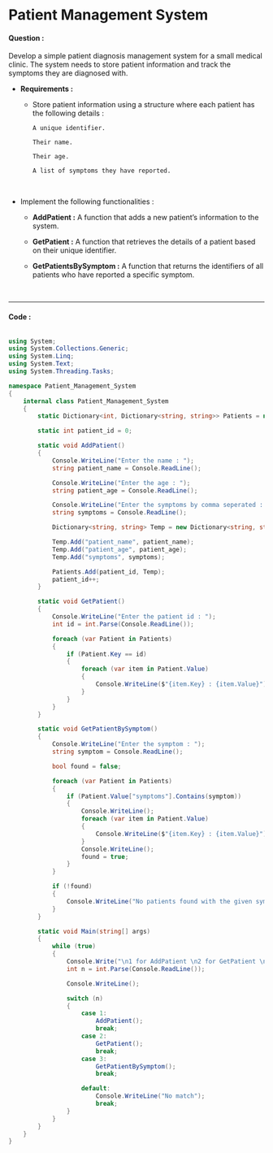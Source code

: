 # Patient Management System

#### Question :

Develop a simple patient diagnosis management system for a small medical clinic. The system needs to store patient information and track the symptoms they are diagnosed with.

- **Requirements :**

  - Store patient information using a structure where each patient has the following details :

        A unique identifier.

        Their name.

        Their age.

        A list of symptoms they have reported.

<br>

- Implement the following functionalities :

  - **AddPatient :** A function that adds a new patient’s information to the system.

  - **GetPatient :** A function that retrieves the details of a patient based on their unique identifier.

  - **GetPatientsBySymptom :** A function that returns the identifiers of all patients who have reported a specific symptom.

<br>

---

#### Code :

```c#

using System;
using System.Collections.Generic;
using System.Linq;
using System.Text;
using System.Threading.Tasks;

namespace Patient_Management_System
{
    internal class Patient_Management_System
    {
        static Dictionary<int, Dictionary<string, string>> Patients = new Dictionary<int, Dictionary<string, string>>();

        static int patient_id = 0;

        static void AddPatient()
        {
            Console.WriteLine("Enter the name : ");
            string patient_name = Console.ReadLine();

            Console.WriteLine("Enter the age : ");
            string patient_age = Console.ReadLine();

            Console.WriteLine("Enter the symptoms by comma seperated : ");
            string symptoms = Console.ReadLine();

            Dictionary<string, string> Temp = new Dictionary<string, string>();

            Temp.Add("patient_name", patient_name);
            Temp.Add("patient_age", patient_age);
            Temp.Add("symptoms", symptoms);

            Patients.Add(patient_id, Temp);
            patient_id++;
        }

        static void GetPatient()
        {
            Console.WriteLine("Enter the patient id : ");
            int id = int.Parse(Console.ReadLine());

            foreach (var Patient in Patients)
            {
                if (Patient.Key == id)
                {
                    foreach (var item in Patient.Value)
                    {
                        Console.WriteLine($"{item.Key} : {item.Value}");
                    }
                }
            }
        }

        static void GetPatientBySymptom()
        {
            Console.WriteLine("Enter the symptom : ");
            string symptom = Console.ReadLine();

            bool found = false;

            foreach (var Patient in Patients)
            {
                if (Patient.Value["symptoms"].Contains(symptom))
                {
                    Console.WriteLine();
                    foreach (var item in Patient.Value)
                    {
                        Console.WriteLine($"{item.Key} : {item.Value}");
                    }
                    Console.WriteLine();
                    found = true;
                }
            }

            if (!found)
            {
                Console.WriteLine("No patients found with the given symptom.");
            }
        }

        static void Main(string[] args)
        {
            while (true)
            {
                Console.Write("\n1 for AddPatient \n2 for GetPatient \n3 for GetPatientBySymptom \n\nEnter the value : ");
                int n = int.Parse(Console.ReadLine());

                Console.WriteLine();

                switch (n)
                {
                    case 1:
                        AddPatient();
                        break;
                    case 2:
                        GetPatient();
                        break;
                    case 3:
                        GetPatientBySymptom();
                        break;

                    default:
                        Console.WriteLine("No match");
                        break;
                }
            }
        }
    }
}

```
